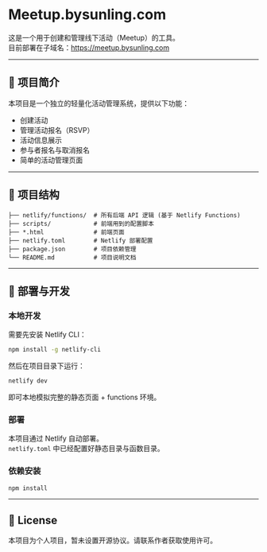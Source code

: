 
# Meetup.bysunling.com

这是一个用于创建和管理线下活动（Meetup）的工具。  
目前部署在子域名：https://meetup.bysunling.com

---

## 📌 项目简介

本项目是一个独立的轻量化活动管理系统，提供以下功能：

- 创建活动
- 管理活动报名（RSVP）
- 活动信息展示
- 参与者报名与取消报名
- 简单的活动管理页面

---

## 📂 项目结构

```
├── netlify/functions/  # 所有后端 API 逻辑 (基于 Netlify Functions)
├── scripts/            # 前端用到的配置脚本
├── *.html              # 前端页面
├── netlify.toml        # Netlify 部署配置
├── package.json        # 项目依赖管理
└── README.md           # 项目说明文档
```

---

## 🚀 部署与开发

### 本地开发

需要先安装 Netlify CLI：

```bash
npm install -g netlify-cli
```

然后在项目目录下运行：

```bash
netlify dev
```

即可本地模拟完整的静态页面 + functions 环境。

### 部署

本项目通过 Netlify 自动部署。  
`netlify.toml` 中已经配置好静态目录与函数目录。

### 依赖安装

```bash
npm install
```

---

## 📄 License

本项目为个人项目，暂未设置开源协议。请联系作者获取使用许可。
